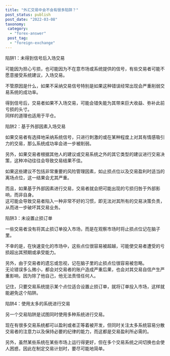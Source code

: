 ```yaml
---
title: "外汇交易中会不会有很多陷阱？"
post_status: publish
post_date: "2022-03-08"
taxonomy:
 category: 
  - "forex-answer"
 post_tag: 
  - "foreign-exchange"
---
```


陷阱1：未得到信号后入场交易

可能因为担心亏损，也可能因为不在意市场或系统提供的信号，有些交易者可能不愿意接受系统建议，入场交易。  

不管原因是什么，如果不采纳交易信号特别是如果这种错误经常出现会严重削弱交易系统的成功率。  

得到信号后，交易者如果不入场交易，可能会错失能为其带来巨大收益、弥补此前亏损的头寸。  
同样的道理也适用于平仓。  

陷阱2：基于外部因素入场交易

如果交易者有选择地采纳系统信号，只进行刺激的或在某种程度上对其有情感吸引力的交易，那么系统成功率会进一步被削弱。  

另外，如果交易者根据其他人的建议或交易系统之外的其它类型的建议进行交易决策，这种冲动往往会导致交易结果不佳。  

如果这些建议不包括非常重要的风险管理因素，如止损点位以及交易盈利时适当的离场点位，这一结果会尤其严重。  

而且，如果基于外部因素进行交易，交易者就会把可能出现的亏损归咎于外部影响，而非自身。  
这可能会导致交易者陷入一种非常不好的习惯，即无法对其所有的交易决策负责，从而进一步破坏其交易业务。  

陷阱3：未设置止损订单

一些交易者没有将其止损订单投入市场，而是在观察市场时将止损点位记在脑子里。  

不幸的是，在快速变化的市场中，这些点位很容易被超越，可能使交易者遭受的亏损超出其预期或承受能力。  

另外，由于交易者的遗忘或忽视，记在脑子里的止损点位很容易被忽略。  
无论错误多么微小，都会对交易者的账户造成严重后果，也会对其交易自信产生严重影响，因为除了他自己，他无法责怪任何人。  

记住，只要交易系统提示某个点位适合设置止损订单，就将订单投入市场，这样就能避免这个陷阱。  

陷阱4：使用太多的系统进行交易

另一个交易陷阱是试图同时使用多种系统进行交易。  

现在有很多交易系统都可以盈利或者正等着被开发，但同时关注太多系统容易分散交易者的注意力以及保持必要的纪律的能力，而这都是交易盈利所必需的。  

另外，虽然某些系统在某些市场上运行得更好，但在多个交易系统之间切换也会使人困惑，因此在制定交易计划时，要尽可能地简单。
